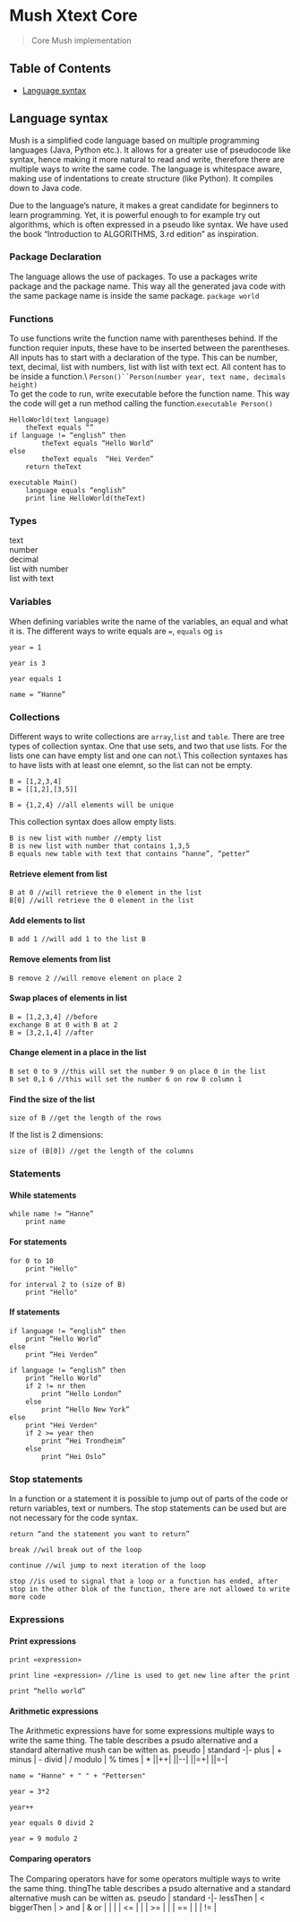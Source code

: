 # Mush Xtext Core

> Core Mush implementation

## Table of Contents
- [Language syntax](#Language-syntax)

## Language syntax
Mush is a simplified code language based on multiple programming languages (Java, Python etc.). It allows for a greater use of pseudocode like syntax, hence making it more natural to read and write, therefore there are multiple ways to write the same code. The language is whitespace aware, making use of indentations to create structure (like Python). It compiles down to Java code. 

Due to the language’s nature, it makes a great candidate for beginners to learn programming. Yet, it is powerful enough to for example try out algorithms, which is often expressed in a pseudo like syntax. We have used the book “Introduction to ALGORITHMS, 3.rd edition” as inspiration. 


### Package Declaration
The language allows the use of packages. To use a packages write package and the package name. This way all the generated java code with the same package name is inside the same package. ```package world```

### Functions
To use functions write the function name with parentheses behind. If the function requier inputs, these have to be inserted between the parentheses. All inputs has to start with a declaration of the type. This can be number, text, decimal, list with numbers, list with list with text ect. All content has to be inside a function.\ 
`Person()``Person(number year, text name, decimals height)`\
To get the code to run, write executable before the function name. This way the code will get a run method calling the function.`executable Person()`

```
HelloWorld(text language)
	theText equals “”
if language != “english” then
		theText equals “Hello World”
else
		theText equals  “Hei Verden”
	return theText

executable Main()
	language equals “english”
	print line HelloWorld(theText)

```
### Types
text \
number \
decimal \
list with number \
list with text


### Variables 
When defining variables write the name of the variables, an equal and what it is. The different ways to write equals are `=`, `equals` og `is`
```
year = 1
```
```
year is 3
```
```
year equals 1
```
```
name = “Hanne”
```

### Collections
Different ways to write collections are `array`,`list` and `table`. There are tree types of collection syntax. One that use sets, and two that use lists. For the lists one can have empty list and one can not.\ 
This collection syntaxes has to have lists with at least one elemnt, so the list can not be empty.
```
B = [1,2,3,4]
B = [[1,2],[3,5]]
```
```
B = {1,2,4} //all elements will be unique
```
This collection syntax does allow empty lists.
```
B is new list with number //empty list
B is new list with number that contains 1,3,5
B equals new table with text that contains “hanne”, “petter”
```
#### Retrieve element from list
```
B at 0 //will retrieve the 0 element in the list
B[0] //will retrieve the 0 element in the list
```

#### Add elements to list
```
B add 1 //will add 1 to the list B
```
#### Remove elements from list
```
B remove 2 //will remove element on place 2
```
#### Swap places of elements in list
```
B = [1,2,3,4] //before
exchange B at 0 with B at 2
B = [3,2,1,4] //after
```

#### Change element in a place in the list
```
B set 0 to 9 //this will set the number 9 on place 0 in the list
B set 0,1 6 //this will set the number 6 on row 0 column 1
```
#### Find the size of the list
```
size of B //get the length of the rows
```
If the list is 2 dimensions:
```
size of (B[0]) //get the length of the columns
```

### Statements

#### While statements
```
while name != “Hanne”
	print name
```
#### For statements
```
for 0 to 10
	print "Hello"
```

```
for interval 2 to (size of B) 
	print "Hello"
```
#### If statements
```
if language != “english” then
	print “Hello World”
else
	print “Hei Verden”
```

```
if language != “english” then
	print “Hello World”
	if 2 != nr then
		print “Hello London”
	else
		print “Hello New York”
else 
	print "Hei Verden"
	if 2 >= year then
		print “Hei Trondheim”
	else
		print “Hei Oslo”

```

### Stop statements
In a function or a statement it is possible to jump out of parts of the code or return variables, text or numbers. The stop statements can be used but are not necessary for the code syntax.

```
return “and the statement you want to return” 
```
```
break //wil break out of the loop
```
```
continue //wil jump to next iteration of the loop
```
```
stop //is used to signal that a loop or a function has ended, after stop in the other blok of the function, there are not allowed to write more code
```

### Expressions
#### Print expressions
```
print «expression»
```
```
print line «expression» //line is used to get new line after the print
```
```
print “hello world”
```

#### Arithmetic expressions
The Arithmetic expressions have for some expressions multiple ways to write the same thing. The table describes a psudo alternative and a standard alternative mush can be witten as.
 pseudo | standard 
 -|-
 plus | + 
 minus | - 
 divid | / 
 modulo | % 
 times | * 
 ||++|
 ||--|
 ||=+|
 ||=-|
 ```
 name = "Hanne" + " " + "Pettersen"
 ```
```
year = 3*2
```
```
year++
```
```
year equals 0 divid 2
```
```
year = 9 modulo 2
```
 
#### Comparing operators
The Comparing  operators have for some operators multiple ways to write the same thing. thingThe table describes a psudo alternative and a standard alternative mush can be witten as.
 pseudo | standard 
 -|-
lessThen | <
biggerThen | >
and | &
or | \|
| | <= | 
| | >= | 
| | == |
| | != |





